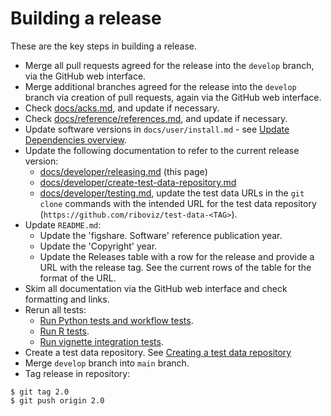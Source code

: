 # Building a release

These are the key steps in building a release.

* Merge all pull requests agreed for the release into the `develop` branch, via the GitHub web interface.
* Merge additional branches agreed for the release into the `develop` branch via creation of pull requests, again via the GitHub web interface.
* Check [docs/acks.md](../acks.md), and update if necessary.
* Check [docs/reference/references.md](../reference/references.md), and update if necessary.
* Update software versions in `docs/user/install.md` - see [Update Dependencies overview](./dependencies.md#update-dependencies-overview).
* Update the following documentation to refer to the current release version:
  - [docs/developer/releasing.md](./releasing.md) (this page)
  - [docs/developer/create-test-data-repository.md](./create-test-data-repository.md)
  - [docs/developer/testing.md](./testing.md), update the test data URLs in the `git clone` commands with the intended URL for the test data repository (`https://github.com/riboviz/test-data-<TAG>`).
* Update `README.md`:
  - Update the 'figshare. Software' reference publication year.
  - Update the 'Copyright' year.
  - Update the Releases table with a row for the release and provide a URL with the release tag. See the current rows of the table for the format of the URL.
* Skim all documentation via the GitHub web interface and check formatting and links.
* Rerun all tests:
  - [Run Python tests and workflow tests](./testing.md#run-python-tests-and-workflow-tests).
  - [Run R tests](./testing.md#run-r-tests).
  - [Run vignette integration tests](./testing.md#run-vignette-integration-tests).
* Create a test data repository. See [Creating a test data repository](./create-test-data-repository.md)
* Merge `develop` branch into `main` branch.
* Tag release in repository:

```console
$ git tag 2.0
$ git push origin 2.0
```
